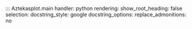 ::: Aztekasplot.main
    handler: python
    rendering:
        show_root_heading: false
    selection:
        docstring_style: google
        docstring_options:
            replace_admonitions: no
